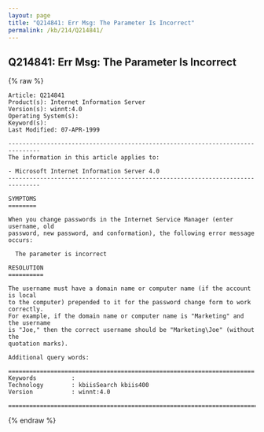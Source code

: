 ```yaml
---
layout: page
title: "Q214841: Err Msg: The Parameter Is Incorrect"
permalink: /kb/214/Q214841/
---
```


## Q214841: Err Msg: The Parameter Is Incorrect

{% raw %}

	Article: Q214841
	Product(s): Internet Information Server
	Version(s): winnt:4.0
	Operating System(s): 
	Keyword(s): 
	Last Modified: 07-APR-1999
	
	-------------------------------------------------------------------------------
	The information in this article applies to:
	
	- Microsoft Internet Information Server 4.0 
	-------------------------------------------------------------------------------
	
	SYMPTOMS
	========
	
	When you change passwords in the Internet Service Manager (enter username, old
	password, new password, and conformation), the following error message occurs:
	
	  The parameter is incorrect
	
	RESOLUTION
	==========
	
	The username must have a domain name or computer name (if the account is local
	to the computer) prepended to it for the password change form to work correctly.
	For example, if the domain name or computer name is "Marketing" and the username
	is "Joe," then the correct username should be "Marketing\Joe" (without the
	quotation marks).
	
	Additional query words:
	
	======================================================================
	Keywords          :  
	Technology        : kbiisSearch kbiis400
	Version           : winnt:4.0
	
	=============================================================================
	

{% endraw %}
